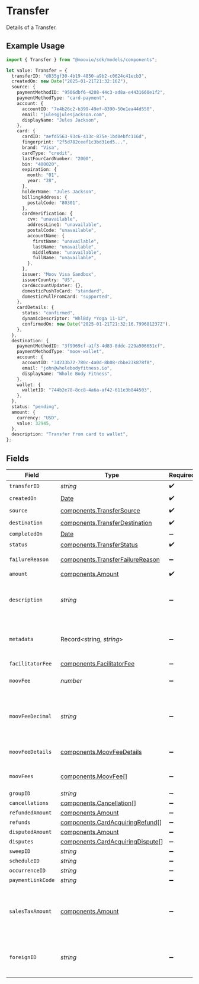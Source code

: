 # Transfer

Details of a Transfer.

## Example Usage

```typescript
import { Transfer } from "@moovio/sdk/models/components";

let value: Transfer = {
  transferID: "d835gf30-4b19-4850-a9b2-c0624c41ecb3",
  createdOn: new Date("2025-01-21T21:32:16Z"),
  source: {
    paymentMethodID: "9506dbf6-4208-44c3-ad8a-e4431660e1f2",
    paymentMethodType: "card-payment",
    account: {
      accountID: "7e4b26c2-b399-49ef-8390-50e1ea44d550",
      email: "jules@julesjackson.com",
      displayName: "Jules Jackson",
    },
    card: {
      cardID: "aefd5563-93c6-413c-875e-1bd0ebfc116d",
      fingerprint: "2f5d782ceef1c3bd31ed5...",
      brand: "Visa",
      cardType: "credit",
      lastFourCardNumber: "2000",
      bin: "400020",
      expiration: {
        month: "01",
        year: "28",
      },
      holderName: "Jules Jackson",
      billingAddress: {
        postalCode: "80301",
      },
      cardVerification: {
        cvv: "unavailable",
        addressLine1: "unavailable",
        postalCode: "unavailable",
        accountName: {
          firstName: "unavailable",
          lastName: "unavailable",
          middleName: "unavailable",
          fullName: "unavailable",
        },
      },
      issuer: "Moov Visa Sandbox",
      issuerCountry: "US",
      cardAccountUpdater: {},
      domesticPushToCard: "standard",
      domesticPullFromCard: "supported",
    },
    cardDetails: {
      status: "confirmed",
      dynamicDescriptor: "WhlBdy *Yoga 11-12",
      confirmedOn: new Date("2025-01-21T21:32:16.799681237Z"),
    },
  },
  destination: {
    paymentMethodID: "3f9969cf-a1f3-4d83-8ddc-229a506651cf",
    paymentMethodType: "moov-wallet",
    account: {
      accountID: "34233b72-780c-4a0d-8b08-cbbe23k878f8",
      email: "john@wholebodyfitness.io",
      displayName: "Whole Body Fitness",
    },
    wallet: {
      walletID: "744b2e78-8cc8-4a6a-af42-611e3b844503",
    },
  },
  status: "pending",
  amount: {
    currency: "USD",
    value: 32945,
  },
  description: "Transfer from card to wallet",
};
```

## Fields

| Field                                                                                                                            | Type                                                                                                                             | Required                                                                                                                         | Description                                                                                                                      | Example                                                                                                                          |
| -------------------------------------------------------------------------------------------------------------------------------- | -------------------------------------------------------------------------------------------------------------------------------- | -------------------------------------------------------------------------------------------------------------------------------- | -------------------------------------------------------------------------------------------------------------------------------- | -------------------------------------------------------------------------------------------------------------------------------- |
| `transferID`                                                                                                                     | *string*                                                                                                                         | :heavy_check_mark:                                                                                                               | N/A                                                                                                                              |                                                                                                                                  |
| `createdOn`                                                                                                                      | [Date](https://developer.mozilla.org/en-US/docs/Web/JavaScript/Reference/Global_Objects/Date)                                    | :heavy_check_mark:                                                                                                               | N/A                                                                                                                              |                                                                                                                                  |
| `source`                                                                                                                         | [components.TransferSource](../../models/components/transfersource.md)                                                           | :heavy_check_mark:                                                                                                               | N/A                                                                                                                              |                                                                                                                                  |
| `destination`                                                                                                                    | [components.TransferDestination](../../models/components/transferdestination.md)                                                 | :heavy_check_mark:                                                                                                               | N/A                                                                                                                              |                                                                                                                                  |
| `completedOn`                                                                                                                    | [Date](https://developer.mozilla.org/en-US/docs/Web/JavaScript/Reference/Global_Objects/Date)                                    | :heavy_minus_sign:                                                                                                               | N/A                                                                                                                              |                                                                                                                                  |
| `status`                                                                                                                         | [components.TransferStatus](../../models/components/transferstatus.md)                                                           | :heavy_check_mark:                                                                                                               | Status of a transfer.                                                                                                            |                                                                                                                                  |
| `failureReason`                                                                                                                  | [components.TransferFailureReason](../../models/components/transferfailurereason.md)                                             | :heavy_minus_sign:                                                                                                               | Reason for a transfer's failure.                                                                                                 |                                                                                                                                  |
| `amount`                                                                                                                         | [components.Amount](../../models/components/amount.md)                                                                           | :heavy_check_mark:                                                                                                               | N/A                                                                                                                              |                                                                                                                                  |
| `description`                                                                                                                    | *string*                                                                                                                         | :heavy_minus_sign:                                                                                                               | An optional description of the transfer that is used on receipts and for your own internal use.                                  | Pay Instructor for May 15 Class                                                                                                  |
| `metadata`                                                                                                                       | Record<string, *string*>                                                                                                         | :heavy_minus_sign:                                                                                                               | Free-form key-value pair list. Useful for storing information that is not captured elsewhere.                                    | {<br/>"optional": "metadata"<br/>}                                                                                               |
| `facilitatorFee`                                                                                                                 | [components.FacilitatorFee](../../models/components/facilitatorfee.md)                                                           | :heavy_minus_sign:                                                                                                               | Total or markup fee.                                                                                                             |                                                                                                                                  |
| `moovFee`                                                                                                                        | *number*                                                                                                                         | :heavy_minus_sign:                                                                                                               | Fees charged to your platform account for transfers.                                                                             |                                                                                                                                  |
| `moovFeeDecimal`                                                                                                                 | *string*                                                                                                                         | :heavy_minus_sign:                                                                                                               | Same as `moovFee`, but a decimal-formatted numerical string that represents up to 9 decimal place precision.                     |                                                                                                                                  |
| `moovFeeDetails`                                                                                                                 | [components.MoovFeeDetails](../../models/components/moovfeedetails.md)                                                           | :heavy_minus_sign:                                                                                                               | Processing and pass-through costs that add up to the moovFee.                                                                    |                                                                                                                                  |
| `moovFees`                                                                                                                       | [components.MoovFee](../../models/components/moovfee.md)[]                                                                       | :heavy_minus_sign:                                                                                                               | Fees charged to accounts involved in the transfer.                                                                               |                                                                                                                                  |
| `groupID`                                                                                                                        | *string*                                                                                                                         | :heavy_minus_sign:                                                                                                               | N/A                                                                                                                              |                                                                                                                                  |
| `cancellations`                                                                                                                  | [components.Cancellation](../../models/components/cancellation.md)[]                                                             | :heavy_minus_sign:                                                                                                               | N/A                                                                                                                              |                                                                                                                                  |
| `refundedAmount`                                                                                                                 | [components.Amount](../../models/components/amount.md)                                                                           | :heavy_minus_sign:                                                                                                               | N/A                                                                                                                              |                                                                                                                                  |
| `refunds`                                                                                                                        | [components.CardAcquiringRefund](../../models/components/cardacquiringrefund.md)[]                                               | :heavy_minus_sign:                                                                                                               | N/A                                                                                                                              |                                                                                                                                  |
| `disputedAmount`                                                                                                                 | [components.Amount](../../models/components/amount.md)                                                                           | :heavy_minus_sign:                                                                                                               | N/A                                                                                                                              |                                                                                                                                  |
| `disputes`                                                                                                                       | [components.CardAcquiringDispute](../../models/components/cardacquiringdispute.md)[]                                             | :heavy_minus_sign:                                                                                                               | N/A                                                                                                                              |                                                                                                                                  |
| `sweepID`                                                                                                                        | *string*                                                                                                                         | :heavy_minus_sign:                                                                                                               | N/A                                                                                                                              |                                                                                                                                  |
| `scheduleID`                                                                                                                     | *string*                                                                                                                         | :heavy_minus_sign:                                                                                                               | N/A                                                                                                                              |                                                                                                                                  |
| `occurrenceID`                                                                                                                   | *string*                                                                                                                         | :heavy_minus_sign:                                                                                                               | N/A                                                                                                                              |                                                                                                                                  |
| `paymentLinkCode`                                                                                                                | *string*                                                                                                                         | :heavy_minus_sign:                                                                                                               | N/A                                                                                                                              |                                                                                                                                  |
| `salesTaxAmount`                                                                                                                 | [components.Amount](../../models/components/amount.md)                                                                           | :heavy_minus_sign:                                                                                                               | Optional sales tax amount. `transfer.amount.value` should be inclusive of any sales tax and represents the total amount charged. |                                                                                                                                  |
| `foreignID`                                                                                                                      | *string*                                                                                                                         | :heavy_minus_sign:                                                                                                               | Optional alias from a foreign/external system which can be used to reference this resource.                                      |                                                                                                                                  |